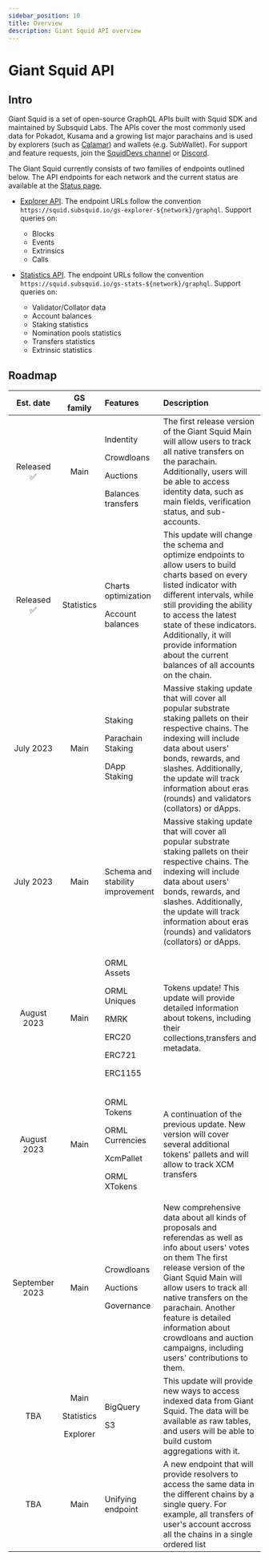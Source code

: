 ```yaml
---
sidebar_position: 10
title: Overview
description: Giant Squid API overview
---
```


# Giant Squid API
## Intro
Giant Squid is a set of open-source GraphQL APIs built with Squid SDK and maintained by Subsquid Labs. The APIs cover the most commonly used data for Pokadot, Kusama and a growing list major parachains and is used by explorers (such as [Calamar](https://calamar.app)) and wallets (e.g. SubWallet). For support and feature requests, join the [SquidDevs channel](https://t.me/HydraDevs) or [Discord](https://discord.com/invite/subsquid).

The Giant Squid currently consists of two families of endpoints outlined below. The API endpoints for each network and the current status are available at the [Status page](/firesquid/giant-squid-api/statuses).

- [Explorer API](/firesquid/giant-squid-api/gs-explorer). The endpoint URLs follow the convention `https://squid.subsquid.io/gs-explorer-${network}/graphql`. Support queries on:
    - Blocks
    - Events
    - Extrinsics
    - Calls

- [Statistics API](/firesquid/giant-squid-api/gs-stats). The endpoint URLs follow the convention `https://squid.subsquid.io/gs-stats-${network}/graphql`. Support queries on:
   - Validator/Collator data
   - Account balances
   - Staking statistics
   - Nomination pools statistics
   - Transfers statistics
   - Extrinsic statistics

## Roadmap
| Est. date | GS family | Features | Description 
| :-: | :-: | :-- | :-- |
Released ✅| Main | <p>Indentity</p> <p>Crowdloans</p><p>Auctions</p><p>Balances transfers</p> | The first release version of the Giant Squid Main will allow users to track all native transfers on the parachain. Additionally, users will be able to access identity data, such as main fields, verification status, and sub-accounts. |
Released ✅ | Statistics | <p>Charts optimization</p> <p>Account balances</p> | This update will change the schema and optimize endpoints to allow users to build charts based on every listed indicator with different intervals, while still providing the ability to access the latest state of these indicators. Additionally, it will provide information about the current balances of all accounts on the chain.|
July 2023 | Main | <p>Staking</p> <p>Parachain Staking</p> <p>DApp Staking</p>  | Massive staking update that will cover all popular substrate staking pallets on their respective chains. The indexing will include data about users' bonds, rewards, and slashes. Additionally, the update will track information about eras (rounds) and validators (collators) or dApps. |
July 2023 | Main | <p>Schema and stability improvement</p>  | Massive staking update that will cover all popular substrate staking pallets on their respective chains. The indexing will include data about users' bonds, rewards, and slashes. Additionally, the update will track information about eras (rounds) and validators (collators) or dApps. |
August 2023 | Main |<p>ORML Assets</p><p>ORML Uniques</p><p>RMRK</p><p>ERC20</p><p>ERC721</p><p>ERC1155</p>| Tokens update! This update will provide detailed information about tokens, including their collections,transfers and metadata. |
August 2023 | Main | <p>ORML Tokens</p><p>ORML Currencies</p><p>XcmPallet</p><p>ORML XTokens</p> | A continuation of the previous update. New version will cover several additional tokens' pallets and will allow to track XCM transfers|
September 2023 | Main | <p>Crowdloans</p><p>Auctions</p><p>Governance</p> | New comprehensive data about all kinds of proposals and referendas as well as info about users' votes on them The first release version of the Giant Squid Main will allow users to track all native transfers on the parachain. Another feature is detailed information about crowdloans and auction campaigns, including users' contributions to them. |
TBA | <p>Main</p><p>Statistics</p><p>Explorer</p>|<p>BigQuery</p><p>S3</p> | This update will provide new ways to access indexed data from Giant Squid. The data will be available as raw tables, and users will be able to build custom aggregations with it. |
TBA| Main | <p>Unifying endpoint</p> | A new endpoint that will provide resolvers to access the same data in the different chains by a single query. For example, all transfers of user's account accross all the chains in a single ordered list|
